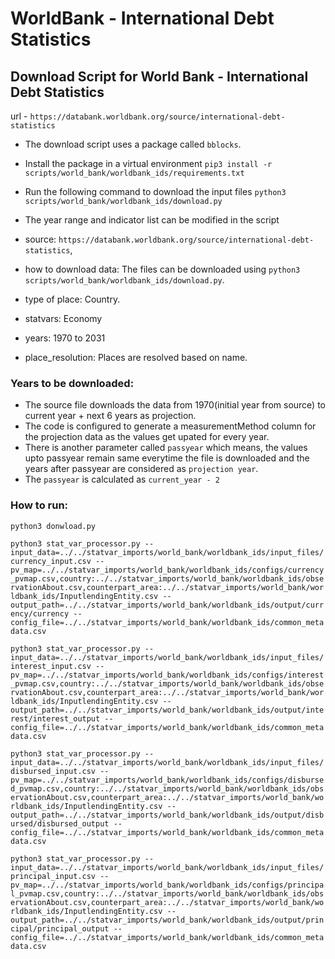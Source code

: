 # WorldBank - International Debt Statistics

## Download Script for World Bank - International Debt Statistics

url - `https://databank.worldbank.org/source/international-debt-statistics`

- The download script uses a package called `bblocks`.
- Install the package in a virtual environment `pip3 install -r scripts/world_bank/worldbank_ids/requirements.txt`
- Run the following command to download the input files `python3 scripts/world_bank/worldbank_ids/download.py`
- The year range and indicator list can be modified in the script

- source: `https://databank.worldbank.org/source/international-debt-statistics`, 

- how to download data: The files can be downloaded using `python3 scripts/world_bank/worldbank_ids/download.py`.

- type of place: Country.

- statvars: Economy

- years: 1970 to 2031

- place_resolution: Places are resolved based on name.

### Years to be downloaded:
- The source file downloads the data from 1970(initial year from source) to current year + next 6 years as projection.
- The code is configured to generate a measurementMethod column for the projection data as the values get upated for every year.
- There is another parameter called `passyear` which means, the values upto passyear remain same everytime the file is downloaded and the years after passyear are considered as `projection year`.
- The `passyear` is calculated as `current_year - 2`
### How to run:

`python3 donwload.py`

`python3 stat_var_processor.py --input_data=../../statvar_imports/world_bank/worldbank_ids/input_files/currency_input.csv --pv_map=../../statvar_imports/world_bank/worldbank_ids/configs/currency_pvmap.csv,country:../../statvar_imports/world_bank/worldbank_ids/observationAbout.csv,counterpart_area:../../statvar_imports/world_bank/worldbank_ids/InputlendingEntity.csv --output_path=../../statvar_imports/world_bank/worldbank_ids/output/currency/currency --config_file=../../statvar_imports/world_bank/worldbank_ids/common_metadata.csv`

`python3 stat_var_processor.py --input_data=../../statvar_imports/world_bank/worldbank_ids/input_files/interest_input.csv --pv_map=../../statvar_imports/world_bank/worldbank_ids/configs/interest_pvmap.csv,country:../../statvar_imports/world_bank/worldbank_ids/observationAbout.csv,counterpart_area:../../statvar_imports/world_bank/worldbank_ids/InputlendingEntity.csv --output_path=../../statvar_imports/world_bank/worldbank_ids/output/interest/interest_output --config_file=../../statvar_imports/world_bank/worldbank_ids/common_metadata.csv`

`python3 stat_var_processor.py --input_data=../../statvar_imports/world_bank/worldbank_ids/input_files/disbursed_input.csv --pv_map=../../statvar_imports/world_bank/worldbank_ids/configs/disbursed_pvmap.csv,country:../../statvar_imports/world_bank/worldbank_ids/observationAbout.csv,counterpart_area:../../statvar_imports/world_bank/worldbank_ids/InputlendingEntity.csv --output_path=../../statvar_imports/world_bank/worldbank_ids/output/disbursed/disbursed_output --config_file=../../statvar_imports/world_bank/worldbank_ids/common_metadata.csv`

`python3 stat_var_processor.py --input_data=../../statvar_imports/world_bank/worldbank_ids/input_files/principal_input.csv --pv_map=../../statvar_imports/world_bank/worldbank_ids/configs/principal_pvmap.csv,country:../../statvar_imports/world_bank/worldbank_ids/observationAbout.csv,counterpart_area:../../statvar_imports/world_bank/worldbank_ids/InputlendingEntity.csv --output_path=../../statvar_imports/world_bank/worldbank_ids/output/principal/principal_output --config_file=../../statvar_imports/world_bank/worldbank_ids/common_metadata.csv`
